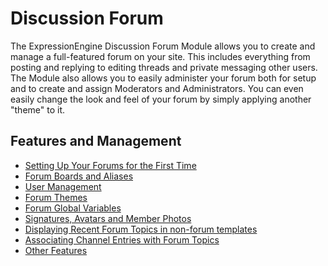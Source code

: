 <!--
    This source file is part of the open source project
    ExpressionEngine User Guide (https://github.com/ExpressionEngine/ExpressionEngine-User-Guide)

    @link      https://expressionengine.com/
    @copyright Copyright (c) 2003-2020, Packet Tide, LLC (https://www.packettide.com)
    @license   https://expressionengine.com/license Licensed under Apache License, Version 2.0
-->

# Discussion Forum

The ExpressionEngine Discussion Forum Module allows you to create and manage a full-featured forum on your site. This includes everything from posting and replying to editing threads and private messaging other users. The Module also allows you to easily administer your forum both for setup and to create and assign Moderators and Administrators. You can even easily change the look and feel of your forum by simply applying another "theme" to it.

## Features and Management

- [Setting Up Your Forums for the First Time](add-ons/forum/setup.md)
- [Forum Boards and Aliases](add-ons/forum/boards.md)
- [User Management](add-ons/forum/user-management.md)
- [Forum Themes](add-ons/forum/themes.md)
- [Forum Global Variables](add-ons/forum/global-variables.md)
- [Signatures, Avatars and Member Photos](add-ons/forum/signatures.md)
- [Displaying Recent Forum Topics in non-forum templates](add-ons/forum/recent-topics.md)
- [Associating Channel Entries with Forum Topics](add-ons/forum/channel-forum.md)
- [Other Features](add-ons/forum/other-features.md)
